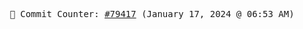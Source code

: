 <p align="center">
    <samp>
        📮 Commit Counter: <a href="https://github.com/Javascript-void0/Javascript-void0/commits/main">#79417</a> (January 17, 2024 @ 06:53 AM)
    </samp>
</p>